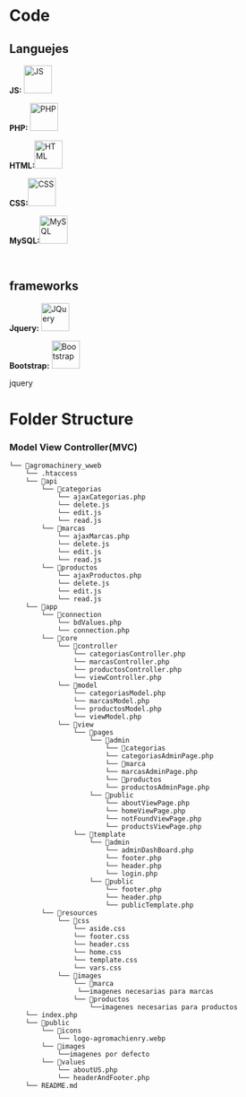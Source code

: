<h1>Code</h1>
<h2>Languejes</h2>
<p><strong>JS:</strong>
<img src="https://upload.wikimedia.org/wikipedia/commons/thumb/9/99/Unofficial_JavaScript_logo_2.svg/480px-Unofficial_JavaScript_logo_2.svg.png" width="50" alt="JS"></p>
<p><strong>PHP:</strong>
<img src="https://upload.wikimedia.org/wikipedia/commons/thumb/2/27/PHP-logo.svg/300px-PHP-logo.svg.png" alt="PHP" width="50"></p>
<p><strong>HTML:</strong><img src="https://upload.wikimedia.org/wikipedia/commons/thumb/6/61/HTML5_logo_and_wordmark.svg/200px-HTML5_logo_and_wordmark.svg.png?20160623125136" alt="HTML" width="50"></p>
<p><strong>CSS:</strong><img src="https://upload.wikimedia.org/wikipedia/commons/thumb/d/d5/CSS3_logo_and_wordmark.svg/200px-CSS3_logo_and_wordmark.svg.png?20160623125136" alt="CSS" width="50"></p>
<p><strong>MySQL:</strong><img src="https://upload.wikimedia.org/wikipedia/commons/thumb/5/51/Mysql.svg/75px-Mysql.svg.png" alt="MySQL" width="50"></p>
<br>
<h2>frameworks</h2>
<p><strong>Jquery:</strong> <a href="https://jquery.com/" target="_blank" rel="noopener noreferrer"><img src="https://upload.wikimedia.org/wikipedia/commons/thumb/f/fd/JQuery-Logo.svg/375px-JQuery-Logo.svg.png" alt="JQuery" width="50"></a></p>
<p><strong>Bootstrap:</strong> <a href="https://getbootstrap.com/" target="_blank" rel="noopener noreferrer"><img src="https://upload.wikimedia.org/wikipedia/commons/thumb/b/b2/Bootstrap_logo.svg/200px-Bootstrap_logo.svg.png?20160623125136" alt="Bootstrap" width="50"></a></p>

<p>jquery</p>
<h1>Folder Structure</h1>
<h3>Model View Controller(MVC)</h3>


```
└── 📁agromachinery_wweb
    └── .htaccess
    └── 📁api
        └── 📁categorias
            └── ajaxCategorias.php
            └── delete.js
            └── edit.js
            └── read.js
        └── 📁marcas
            └── ajaxMarcas.php
            └── delete.js
            └── edit.js
            └── read.js
        └── 📁productos
            └── ajaxProductos.php
            └── delete.js
            └── edit.js
            └── read.js
    └── 📁app
        └── 📁connection
            └── bdValues.php
            └── connection.php
        └── 📁core
            └── 📁controller
                └── categoriasController.php
                └── marcasController.php
                └── productosController.php
                └── viewController.php
            └── 📁model
                └── categoriasModel.php
                └── marcasModel.php
                └── productosModel.php
                └── viewModel.php
            └── 📁view
                └── 📁pages
                    └── 📁admin
                        └── 📁categorias
                        └── categoriasAdminPage.php
                        └── 📁marca
                        └── marcasAdminPage.php
                        └── 📁productos
                        └── productosAdminPage.php
                    └── 📁public
                        └── aboutViewPage.php
                        └── homeViewPage.php
                        └── notFoundViewPage.php
                        └── productsViewPage.php
                └── 📁template
                    └── 📁admin
                        └── adminDashBoard.php
                        └── footer.php
                        └── header.php
                        └── login.php
                    └── 📁public
                        └── footer.php
                        └── header.php
                        └── publicTemplate.php
        └── 📁resources
            └── 📁css
                └── aside.css
                └── footer.css
                └── header.css
                └── home.css
                └── template.css
                └── vars.css
            └── 📁images
                └── 📁marca
                 └──imagenes necesarias para marcas
                └── 📁productos
                    └──imagenes necesarias para productos
    └── index.php
    └── 📁public
        └── 📁icons
            └── logo-agromachienry.webp
        └── 📁images
            └──imagenes por defecto
        └── 📁values
            └── aboutUS.php
            └── headerAndFooter.php
    └── README.md
```
